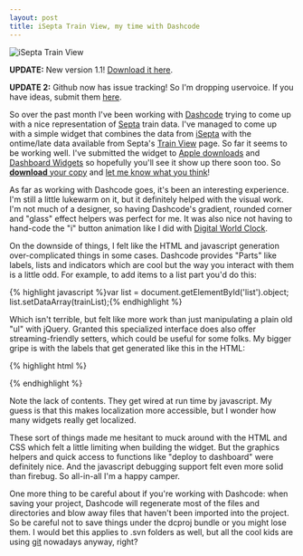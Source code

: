 ```yaml
--- 
layout: post
title: iSepta Train View, my time with Dashcode
---
```

<img class="left" title="iSepta Train View" src="http://matschaffer.com/files/iSeptaTrainView.png" />

**UPDATE:** New version 1.1! <a href="http://cloud.github.com/downloads/matschaffer/isepta-train-view.wdgt/iSepta_Train_View-1.1.zip">Download it here</a>.

**UPDATE 2:** Github now has issue tracking! So I'm dropping uservoice. If you have ideas, submit them <a href="http://github.com/matschaffer/isepta-train-view.wdgt/issues">here</a>.

So over the past month I've been working with <a href="http://developer.apple.com/tools/dashcode/">Dashcode</a> trying to come up with a nice representation of <a href="http://septa.org">Septa</a> train data. I've managed to come up with a simple widget that combines the data from <a href="http://isepta.org">iSepta</a> with the ontime/late data available from Septa's <a href="http://trainview.septa.org">Train View</a> page. So far it seems to be working well. I've submitted the widget to <a href="http://www.apple.com/downloads/dashboard/">Apple downloads</a> and <a href="http://www.dashboardwidgets.com/showcase/details.php?wid=2413">Dashboard Widgets</a> so hopefully you'll see it show up there soon too. So <a href="http://cloud.github.com/downloads/matschaffer/isepta-train-view.wdgt/iSepta_Train_View-1.1.zip">**download** your copy</a> and <a href="http://github.com/matschaffer/isepta-train-view.wdgt/issues">let me know what you think</a>!

As far as working with Dashcode goes, it's been an interesting experience. I'm still a little lukewarm on it, but it definitely helped with the visual work. I'm not much of a designer, so having Dashcode's gradient, rounded corner and "glass" effect helpers was perfect for me. It was also nice not having to hand-code the "i" button animation like I did with <a href="http://matschaffer.com/projects/#dwc">Digital World Clock</a>.

On the downside of things, I felt like the HTML and javascript generation over-complicated things in some cases. Dashcode provides "Parts" like labels, lists and indicators which are cool but the way you interact with them is a little odd. For example, to add items to a list part you'd do this:

{% highlight javascript %}var list = document.getElementById('list').object;
list.setDataArray(trainList);{% endhighlight %}

Which isn't terrible, but felt like more work than just manipulating a plain old "ul" with jQuery. Granted this specialized interface does also offer streaming-friendly setters, which could be useful for some folks. My bigger gripe is with the labels that get generated like this in the HTML:

{% highlight html %}<div apple-part="com.apple.Dashcode.part.text" class="apple-text apple-no-children" apple-default-image-visibility="hidden" apple-text-overflow="ellipsis" id="nextTrainLabel" apple-style="part-height-dependent: true;"></div>{% endhighlight %}

Note the lack of contents. They get wired at run time by javascript. My guess is that this makes localization more accessible, but I wonder how many widgets really get localized.

These sort of things made me hesitant to muck around with the HTML and CSS which felt a little limiting when building the widget. But the graphics helpers and quick access to functions like "deploy to dashboard" were definitely nice. And the javascript debugging support felt even more solid than firebug. So all-in-all I'm a happy camper.

One more thing to be careful about if you're working with Dashcode: when saving your project, Dashcode will regenerate most of the files and directories and blow away files that haven't been imported into the project. So be careful not to save things under the dcproj bundle or you might lose them. I would bet this applies to .svn folders as well, but all the cool kids are using <a href="http://git-scm.com">git</a> nowadays anyway, right?
